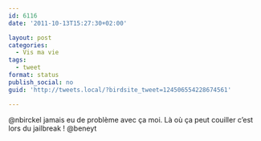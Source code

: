 ```yaml
---
id: 6116
date: '2011-10-13T15:27:30+02:00'

layout: post
categories:
  - Vis ma vie
tags:
  - tweet
format: status
publish_social: no
guid: 'http://tweets.local/?birdsite_tweet=124506554228674561'

---
```


@nbirckel jamais eu de problème avec ça moi. Là où ça peut couiller c’est lors du jailbreak ! @beneyt